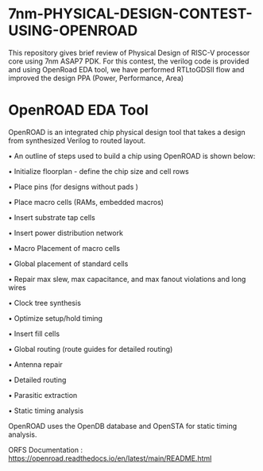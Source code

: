 # 7nm-PHYSICAL-DESIGN-CONTEST-USING-OPENROAD
This repository gives brief review of Physical Design of RISC-V processor core using 7nm ASAP7 PDK. For this contest, the verilog code is provided and using OpenRoad EDA tool, we have performed RTLtoGDSII flow and improved the design PPA (Power, Performance, Area)

# OpenROAD EDA Tool
OpenROAD is an integrated chip physical design tool that takes a design from synthesized Verilog to routed layout.

• An outline of steps used to build a chip using OpenROAD is shown below:

• Initialize floorplan - define the chip size and cell rows

• Place pins (for designs without pads )

• Place macro cells (RAMs, embedded macros)

• Insert substrate tap cells

• Insert power distribution network

• Macro Placement of macro cells

• Global placement of standard cells

• Repair max slew, max capacitance, and max fanout violations and long wires

• Clock tree synthesis

• Optimize setup/hold timing

• Insert fill cells

• Global routing (route guides for detailed routing)

• Antenna repair

• Detailed routing

• Parasitic extraction

• Static timing analysis

OpenROAD uses the OpenDB database and OpenSTA for static timing analysis.

ORFS Documentation : https://openroad.readthedocs.io/en/latest/main/README.html


